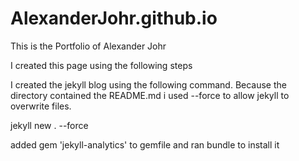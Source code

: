# AlexanderJohr.github.io
This is the Portfolio of Alexander Johr

I created this page using the following steps

I created the jekyll blog using the following command. Because the directory contained the README.md i used --force to allow jekyll to overwrite files.

jekyll new . --force

added gem 'jekyll-analytics' to gemfile and ran bundle to install it
